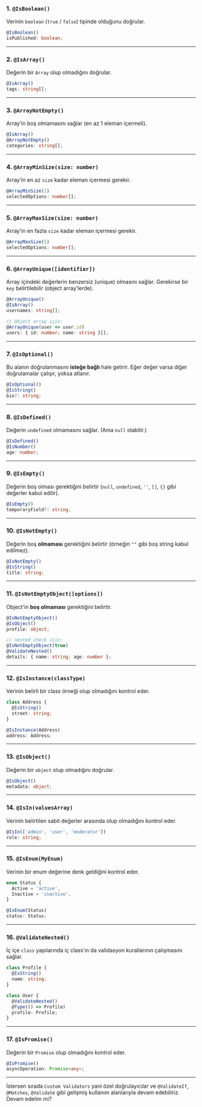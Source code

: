 
### 1. `@IsBoolean()`

Verinin `boolean` (`true` / `false`) tipinde olduğunu doğrular.

```ts
@IsBoolean()
isPublished: boolean;
```

---

### 2. `@IsArray()`

Değerin bir `Array` olup olmadığını doğrular.

```ts
@IsArray()
tags: string[];
```

---

### 3. `@ArrayNotEmpty()`

Array’in boş olmamasını sağlar (en az 1 eleman içermeli).

```ts
@IsArray()
@ArrayNotEmpty()
categories: string[];
```

---

### 4. `@ArrayMinSize(size: number)`

Array’in en az `size` kadar eleman içermesi gerekir.

```ts
@ArrayMinSize(2)
selectedOptions: number[];
```

---

### 5. `@ArrayMaxSize(size: number)`

Array’in en fazla `size` kadar eleman içermesi gerekir.

```ts
@ArrayMaxSize(5)
selectedOptions: number[];
```

---

### 6. `@ArrayUnique([identifier])`

Array içindeki değerlerin benzersiz (unique) olmasını sağlar. Gerekirse bir `key` belirtilebilir (object array’lerde).

```ts
@ArrayUnique()
@IsArray()
usernames: string[];

// Object array için:
@ArrayUnique(user => user.id)
users: { id: number; name: string }[];
```

---

### 7. `@IsOptional()`

Bu alanın doğrulanmasını **isteğe bağlı** hale getirir. Eğer değer varsa diğer doğrulamalar çalışır, yoksa atlanır.

```ts
@IsOptional()
@IsString()
bio?: string;
```

---

### 8. `@IsDefined()`

Değerin `undefined` olmamasını sağlar. (Ama `null` olabilir.)

```ts
@IsDefined()
@IsNumber()
age: number;
```

---

### 9. `@IsEmpty()`

Değerin boş olması gerektiğini belirtir (`null`, `undefined`, `''`, `[]`, `{}` gibi değerler kabul edilir).

```ts
@IsEmpty()
temporaryField?: string;
```

---

### 10. `@IsNotEmpty()`

Değerin boş **olmaması** gerektiğini belirtir (örneğin `""` gibi boş string kabul edilmez).

```ts
@IsNotEmpty()
@IsString()
title: string;
```

---

### 11. `@IsNotEmptyObject([options])`

Object'in **boş olmaması** gerektiğini belirtir.

```ts
@IsNotEmptyObject()
@IsObject()
profile: object;

// nested check için:
@IsNotEmptyObject(true)
@ValidateNested()
details: { name: string; age: number };
```

---

### 12. `@IsInstance(classType)`

Verinin belirli bir class örneği olup olmadığını kontrol eder.

```ts
class Address {
  @IsString()
  street: string;
}

@IsInstance(Address)
address: Address;
```

---

### 13. `@IsObject()`

Değerin bir `object` olup olmadığını doğrular.

```ts
@IsObject()
metadata: object;
```

---

### 14. `@IsIn(valuesArray)`

Verinin belirtilen sabit değerler arasında olup olmadığını kontrol eder.

```ts
@IsIn(['admin', 'user', 'moderator'])
role: string;
```

---

### 15. `@IsEnum(MyEnum)`

Verinin bir enum değerine denk geldiğini kontrol eder.

```ts
enum Status {
  Active = 'active',
  Inactive = 'inactive',
}

@IsEnum(Status)
status: Status;
```

---

### 16. `@ValidateNested()`

İç içe `class` yapılarında iç class’ın da validasyon kurallarının çalışmasını sağlar.

```ts
class Profile {
  @IsString()
  name: string;
}

class User {
  @ValidateNested()
  @Type(() => Profile)
  profile: Profile;
}
```

---

### 17. `@IsPromise()`

Değerin bir `Promise` olup olmadığını kontrol eder.

```ts
@IsPromise()
asyncOperation: Promise<any>;
```

---

İstersen sırada `Custom Validators` yani özel doğrulayıcılar ve `@ValidateIf`, `@Matches`, `@Validate` gibi gelişmiş kullanım alanlarıyla devam edebiliriz. Devam edelim mi?